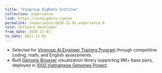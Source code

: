```yaml
---
title: "Vingroup BigData Institue"
collection: experience
link: https://vinbigdata.com/en
permalink: /experience/2020-11-01-experience-0
role: Software Developer
from_date: 2020-11-01
to_date: 2021-11-01
---
```


- Selected for <a href="https://institute.vinbigdata.org/en/events/vingroup-ai-engineer-training-program-attracts-nearly-300-candidates-after-3-weeks-of-launching/">Vingroup AI Engineer Training Program</a> through competitive coding, math,
and English assessments.
- Built <a href="https://www.npmjs.com/package/genome-browser">Genome Browser</a> visualization library supporting 8M+ base pairs, deployed in <a href="https://vgpvn.org/">1000
Vietnamese Genomes Project</a>.
